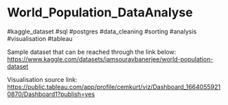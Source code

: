 # World_Population_DataAnalyse 

#kaggle_dataset #sql #postgres #data_cleaning #sorting #analysis #visualisation #tableau

Sample dataset that can be reached through the link below: https://www.kaggle.com/datasets/iamsouravbanerjee/world-population-dataset

Visualisation source link: https://public.tableau.com/app/profile/cemkurt/viz/Dashboard_16640559210870/Dashboard1?publish=yes
